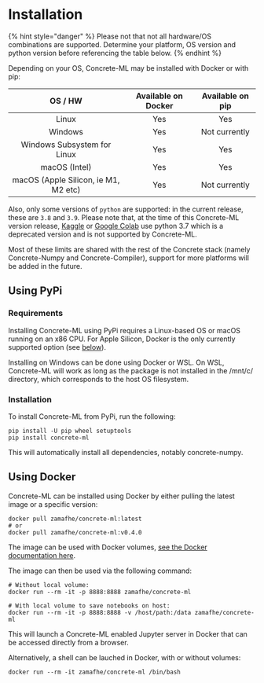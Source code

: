 # Installation

{% hint style="danger" %}
Please not that not all hardware/OS combinations are supported. Determine your platform, OS version and python version before referencing the table below.
{% endhint %}

Depending on your OS, Concrete-ML may be installed with Docker or with pip:

|               OS / HW                | Available on Docker | Available on pip |
| :----------------------------------: | :-----------------: | :--------------: |
|                Linux                 |         Yes         |       Yes        |
|               Windows                |         Yes         |  Not currently   |
|     Windows Subsystem for Linux      |         Yes         |       Yes        |
|            macOS (Intel)             |         Yes         |       Yes        |
| macOS (Apple Silicon, ie M1, M2 etc) |         Yes         |  Not currently   |

Also, only some versions of `python` are supported: in the current release, these are `3.8` and `3.9`. Please note that, at the time of this Concrete-ML version release, [Kaggle](https://www.kaggle.com) or [Google Colab](https://colab.research.google.com) use python 3.7 which is a deprecated version and is not supported by Concrete-ML.

Most of these limits are shared with the rest of the Concrete stack (namely Concrete-Numpy and Concrete-Compiler), support for more platforms will be added in the future.

## Using PyPi

### Requirements

Installing Concrete-ML using PyPi requires a Linux-based OS or macOS running on an x86 CPU. For Apple Silicon, Docker is the only currently supported option (see [below](pip_installing.md#using-docker)).

Installing on Windows can be done using Docker or WSL. On WSL, Concrete-ML will work as long as the package is not installed in the /mnt/c/ directory, which corresponds to the host OS filesystem.

### Installation

To install Concrete-ML from PyPi, run the following:

```shell
pip install -U pip wheel setuptools
pip install concrete-ml
```

This will automatically install all dependencies, notably concrete-numpy.

## Using Docker

Concrete-ML can be installed using Docker by either pulling the latest image or a specific version:

```shell
docker pull zamafhe/concrete-ml:latest
# or
docker pull zamafhe/concrete-ml:v0.4.0
```

The image can be used with Docker volumes, [see the Docker documentation here](https://docs.docker.com/storage/volumes/).

The image can then be used via the following command:

```shell
# Without local volume:
docker run --rm -it -p 8888:8888 zamafhe/concrete-ml

# With local volume to save notebooks on host:
docker run --rm -it -p 8888:8888 -v /host/path:/data zamafhe/concrete-ml
```

This will launch a Concrete-ML enabled Jupyter server in Docker that can be accessed directly from a browser.

Alternatively, a shell can be lauched in Docker, with or without volumes:

```shell
docker run --rm -it zamafhe/concrete-ml /bin/bash
```

